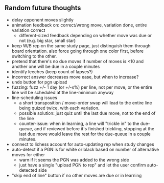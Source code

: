 ## Random future thoughts

* delay opponent moves slightly
* animation feedback on: correct/wrong move, variation done, entire variation correct
    - different-sized feedback depending on whether move was due or not (e.g. big star, small star)
* keep W/B rep on the same study page, just distinguish them through board orientation. also force going through one color first, before switching to the other.
* pretend that there's no due moves if number of moves is <10 and another one will be due in a couple minutes
* identify leeches (keep count of lapses?)
* incorrect answer decreases move ease, but when to increase?
* undo button for pgn upload
* fuzzing: fuzz +/- 1 day (or +/-x%) per line, not per move, or the entire line will be scheduled at the line-minimum anyway
* line-scheduling issues
    - a short transposition / move-order swap will lead to the entire line being quized twice, with each variation.
    - possible solution: just quiz until the last due move, not to the end of the line 
    - counter-issue: when in learning, a line will "trickle in" to the due-queue, and if reviewed before it's finished trickling, stopping at the last due move would leave the rest for the due-queue in a couple minutes.
* connect to lichess account for auto-updating rep when study changes
* auto-detect if a PGN is for white or black based on number of alternative moves for either
    - warn if it seems the PGN was added to the wrong side
    - just have a single "upload PGN to rep" and let the user confirm auto-detected side
* "skip end of line" button if no other moves are due or in learning
